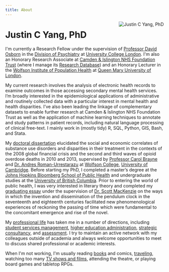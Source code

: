 ```yaml
---
title: About
---
```


<img src="/img/prof_pic.jpg" style="max-width:30%;min-width:40px;float:right;" alt="Justin C Yang, PhD" />

# Justin C Yang, PhD
I'm currently a Research Fellow under the supervision of [Professor David Osborn](https://www.ucl.ac.uk/psychiatry/people/david-osborn) in the [Division of Psychiatry](https://www.ucl.ac.uk/psychiatry) at [University College London](https://www.ucl.ac.uk). I'm also an Honorary Research Associate at [Camden & Islington NHS Foundation Trust](https://www.candi.nhs.uk) (where I manage its [Research Database](https://www.candi.nhs.uk/health-professionals/research/ci-research-database)) and an Honorary Lecturer in the [Wolfson Institute of Population Health](https://www.qmul.ac.uk/wiph) at [Queen Mary University of London](https://www.qmul.ac.uk).

My current research involves the analysis of electronic health records to examine outcomes in those accessing secondary mental health services. I’m broadly interested in the epidemiological applications of administrative and routinely collected data with a particular interest in mental health and health disparities. I’ve also been leading the linkage of complementary datasets to enable further research at Camden & Islington NHS Foundation Trust as well as the application of machine learning techniques to annotate and study patterns in patient records, including natural language processing of clinical free-text. I mainly work in (mostly tidy) R, SQL, Python, GIS, Bash, and Stata. 

My [doctoral dissertation](https://www.repository.cam.ac.uk/handle/1810/296192) elucidated the social and economic correlates of substance use disorders and disparities in their treatment in the contexts of the 2008 global financial crisis and the second and third waves of opioid overdose deaths in 2010 and 2013, supervised by [Professor Carol Brayne](https://www.phpc.cam.ac.uk/people/visitors/professor-carol-brayne-cbe) and [Dr. Andres Roman-Urrestarazu](https://arc-eoe.nihr.ac.uk/about-us/people/researchers/andres-roman-urrestarazu) at [Wolfson College](https://wolfson.cam.ac.uk), [University of Cambridge](https://www.cam.ac.uk). Before starting my PhD, I completed a master’s degree at the [Johns Hopkins Bloomberg School of Public Health](https://publichealth.jhu.edu) and undergraduate studies at the [University of British Columbia](https://www.ubc.ca). Prior to entering the world of public health, I was very interested in literary theory and completed my [graduating essay](http://hdl.handle.net/2429/44125) under the supervision of [Dr. Scott MacKenzie](https://english.olemiss.edu/scott-r-mackenzie) on the ways in which the invention and dissemination of the pendulum clock in the seventeenth and eighteenth centuries facilitated new phenomenological experiences of reckoning the passing of time which were fundamental to the concomitant emergence and rise of the novel. 

My [professional life](https://www.linkedin.com/in/yangjustinc) has taken me in a number of directions, including [student services management](https://www.ams.ubc.ca), [higher education administration](https://www.ubc.ca), [strategic consultancy](https://avalere.com), and [assessment](https://www.admissionstesting.org). I try to maintain an active network with my colleagues outside of academia and always welcome opportunities to meet to discuss shared professional or academic interests.   

When I'm not working, I'm usually reading [books](https://www.goodreads.com/user/show/4912476-justin) and comics, [traveling](https://instagram.com/yangjustinc), watching too many [TV shows and films](https://trakt.tv/users/yangjustinc), attending the theatre, or playing board games and tabletop RPGs.
